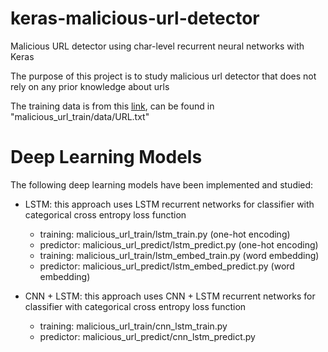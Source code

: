 # keras-malicious-url-detector

Malicious URL detector using char-level recurrent neural networks with Keras

The purpose of this project is to study malicious url detector that does not rely on any prior knowledge about urls

The training data is from this [link](https://github.com/vaseem-khan/URLcheck), can be found in "malicious_url_train/data/URL.txt"

# Deep Learning Models

The following deep learning models have been implemented and studied:

* LSTM: this approach uses LSTM recurrent networks for classifier with categorical cross entropy loss function
    * training: malicious_url_train/lstm_train.py (one-hot encoding)
    * predictor: malicious_url_predict/lstm_predict.py (one-hot encoding)
    * training: malicious_url_train/lstm_embed_train.py (word embedding)
    * predictor: malicious_url_predict/lstm_embed_predict.py (word embedding)
    
* CNN + LSTM: this approach uses CNN + LSTM recurrent networks for classifier with categorical cross entropy loss function
    * training: malicious_url_train/cnn_lstm_train.py 
    * predictor: malicious_url_predict/cnn_lstm_predict.py 